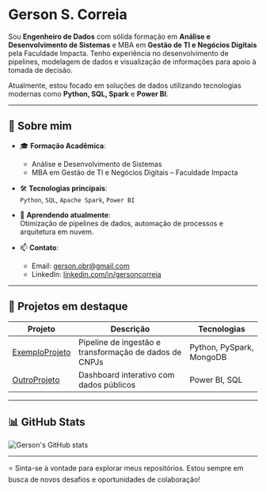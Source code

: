# Gerson S. Correia

Sou **Engenheiro de Dados** com sólida formação em **Análise e Desenvolvimento de Sistemas** e MBA em **Gestão de TI e Negócios Digitais** pela Faculdade Impacta. Tenho experiência no desenvolvimento de pipelines, modelagem de dados e visualização de informações para apoio à tomada de decisão.

Atualmente, estou focado em soluções de dados utilizando tecnologias modernas como **Python, SQL, Spark** e **Power BI**.

---

## 💼 Sobre mim

- 🎓 **Formação Acadêmica**:  
  - Análise e Desenvolvimento de Sistemas  
  - MBA em Gestão de TI e Negócios Digitais – Faculdade Impacta

- 🛠️ **Tecnologias principais**:  
  `Python`, `SQL`, `Apache Spark`, `Power BI`

- 🌱 **Aprendendo atualmente**:  
  Otimização de pipelines de dados, automação de processos e arquitetura em nuvem.

- 📫 **Contato**:  
  - Email: [gerson.obr@gmail.com](mailto:gerson.obr@gmail.com)  
  - LinkedIn: [linkedin.com/in/gersoncorreia](https://linkedin.com/in/gersoncorreia) 

---

## 🚀 Projetos em destaque

| Projeto | Descrição | Tecnologias |
|--------|-----------|--------------|
| [ExemploProjeto](https://github.com/gersoncorreia/ExemploProjeto) | Pipeline de ingestão e transformação de dados de CNPJs | Python, PySpark, MongoDB |
| [OutroProjeto](https://github.com/gersoncorreia/OutroProjeto) | Dashboard interativo com dados públicos | Power BI, SQL |

---

## 📊 GitHub Stats

![Gerson's GitHub stats](https://github-readme-stats.vercel.app/api?username=gersoncorreia&show_icons=true&theme=default)

---

⭐ Sinta-se à vontade para explorar meus repositórios. Estou sempre em busca de novos desafios e oportunidades de colaboração!
